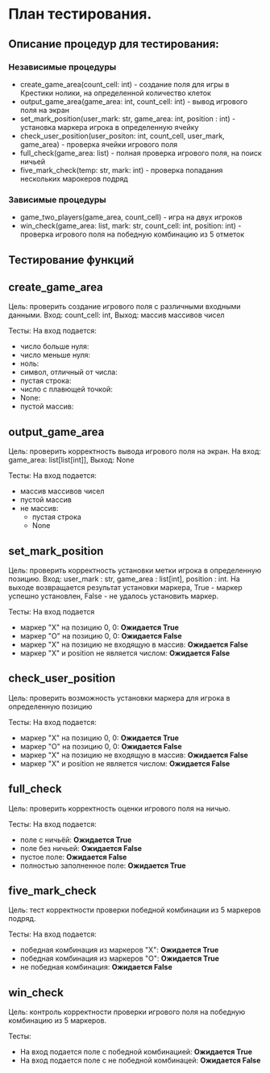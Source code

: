 # План тестирования.
## Описание процедур для тестирования:

### Независимые процедуры
- create_game_area(count_cell: int) - создание поля для игры в Крестики нолики, на определенной количество клеток
- output_game_area(game_area: int, count_cell: int) - вывод игрового поля на экран 
- set_mark_position(user_mark: str, game_area: int, position : int) - установка маркера игрока в определенную ячейку
- check_user_position(user_positon: int, count_cell, user_mark, game_area) - проверка ячейки игрового поля
- full_check(game_area: list) - полная проверка игрового поля, на поиск ничьей
- five_mark_check(temp: str, mark: int) - проверка попадания нескольких марокеров подряд

### Зависимые процедуры
- game_two_players(game_area, count_cell) - игра на двух игроков
- win_check(game_area: list, mark: str, count_cell: int, position: int) - проверка игрового поля на победную комбинацию из 5 отметок


Тестирование функций
---
## create_game_area
Цель: проверить создание игрового поля с различными входными данными. Вход: count_cell: int, Выход: массив массивов чисел

Тесты: На вход подается:
- число больше нуля:
- число меньше нуля: 
- ноль: 
- символ, отличный от числа:
- пустая строка:
- число с плавющей точкой: 
- None:
- пустой массив:

## output_game_area
Цель: проверить корректность вывода игрового поля на экран. На вход: game_area: list[list[int]], Выход: None

Тесты: На вход подается:
- массив массивов чисел
- пустой массив
- не массив:
  - пустая строка
  - None

## set_mark_position
Цель: проверить корректность установки метки игрока в определенную позицию. Вход: user_mark : str, game_area : list[int], position : int. На выходе возвращается результат установки маркера, True - маркер успешно установлен, False - не удалось установить маркер.

Тесты: На вход подается
- маркер "X" на позицию 0, 0: **Ожидается True**
- маркер "O" на позицию 0, 0: **Ожидается False**
- маркер "X" на позицию не входящую в массив: **Ожидается False**
- маркер "X" и position не является числом: **Ожидается False**

## check_user_position
Цель: проверить возможность установки маркера для игрока в определенную позицию

Тесты: На вход подается:
- маркер "X" на позицию 0, 0: **Ожидается True**
- маркер "O" на позицию 0, 0: **Ожидается False**
- маркер "X" на позицию не входящую в массив: **Ожидается False**
- маркер "X" и position не является числом: **Ожидается False**

## full_check
Цель: проверить корректность оценки игрового поля на ничью.

Тесты: На вход подается:
- поле с ничьёй: **Ожидается True**
- поле без ничьей: **Ожидается False**
- пустое поле: **Ожидается False**
- полностью заполненное поле: **Ожидается True**

## five_mark_check
Цель: тест корректности проверки победной комбинации из 5 маркеров подряд.

Тесты: На вход подается:
- победная комбинация из маркеров "X": **Ожидается True**
- победная комбинация из маркеров "O": **Ожидается True**
- не победная комбинация: **Ожидается False**

## win_check
Цель: контроль корректности проверки игрового поля на победную комбинацию из 5 маркеров.

Тесты:
- На вход подается поле с победной комбинацией: **Ожидается True**
- На вход подается поле с не победной комбинацей: **Ожидается False**
